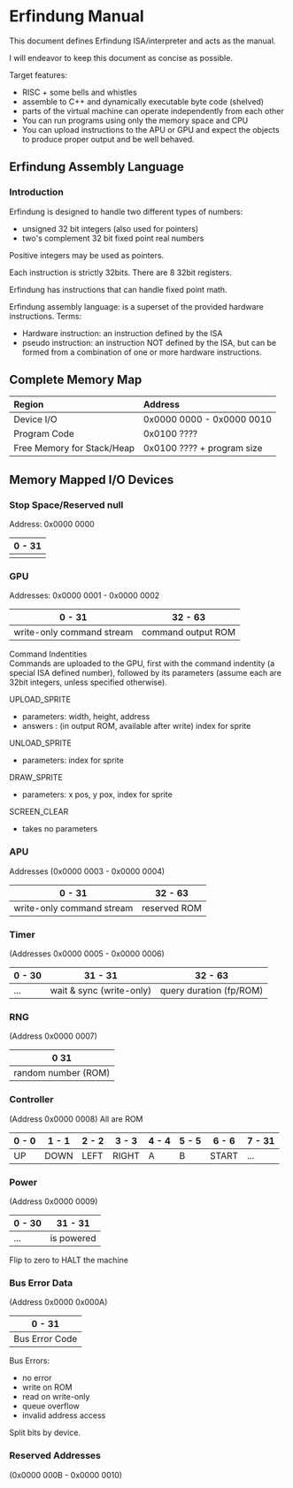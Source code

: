 Erfindung Manual
================

This document defines Erfindung ISA/interpreter and acts as the manual.

I will endeavor to keep this document as concise as possible.

Target features:
 + RISC + some bells and whistles
 + assemble to C++ and dynamically executable byte code (shelved)
 + parts of the virtual machine can operate independently from each other
 + You can run programs using only the memory space and CPU
 + You can upload instructions to the APU or GPU and expect the objects
   to produce proper output and be well behaved.

Erfindung Assembly Language
---------------------------

### Introduction
Erfindung is designed to handle two different types of numbers:
 + unsigned 32 bit integers (also used for pointers)
 + two's complement 32 bit fixed point real numbers

Positive integers may be used as pointers.

Each instruction is strictly 32bits.
There are 8 32bit registers.


Erfindung has instructions that can handle fixed point math.

Erfindung assembly language: is a superset of the provided hardware
instructions.
Terms:
 + Hardware instruction: an instruction defined by the ISA
 + pseudo instruction: an instruction NOT defined by the ISA, but can be
formed from a combination of one or more hardware instructions.

Complete Memory Map
-------------------

| Region                     | Address                    |
|:---------------------------|:---------------------------|
| Device I/O                 | 0x0000 0000 - 0x0000 0010  |
| Program Code               | 0x0100 ????                |
| Free Memory for Stack/Heap | 0x0100 ???? + program size |

Memory Mapped I/O Devices
-------------------------

### Stop Space/Reserved null
Address: 0x0000 0000

|0   -   31|
|----------|
|          |


### GPU
Addresses: 0x0000 0001 - 0x0000 0002

|0 -                      31|32 -              63|
|---------------------------|--------------------|
| write-only command stream | command output ROM |


Command Indentities <br/>
Commands are uploaded to the GPU, first with the command indentity
(a special ISA defined number), followed by its parameters (assume each are
32bit integers, unless specified otherwise).

UPLOAD_SPRITE
 - parameters: width, height, address
 - answers   : (in output ROM, available after write) index for sprite

UNLOAD_SPRITE
 - parameters: index for sprite

DRAW_SPRITE
 - parameters: x pos, y pox, index for sprite

SCREEN_CLEAR
 - takes no parameters

### APU
Addresses (0x0000 0003 - 0x0000 0004)

|0 -                      31|32 -        63|
|---------------------------|--------------|
| write-only command stream | reserved ROM |

### Timer
(Addresses 0x0000 0005 - 0x0000 0006)

|0 - 30|31 -                    31|32 -                  63|
|------|--------------------------|------------------------|
| ...  | wait & sync (write-only) | query duration (fp/ROM) |

### RNG
(Address 0x0000 0007)

|0                  31|
|---------------------|
| random number (ROM) |

### Controller
(Address 0x0000 0008)
All are ROM

|0 - 0|1 -  1|2 -  2|3 -   3|4 - 4|5 - 5|6 -   6|7 - 31|
|-----|------|------|-------|-----|-----|-------|------|
| UP  | DOWN | LEFT | RIGHT | A   | B   | START | ...  |

### Power
(Address 0x0000 0009)

|0 - 30|31 -      31|
|------|------------|
| ...  | is powered |

Flip to zero to HALT the machine

### Bus Error Data
(Address 0x0000 0x000A)

|0 -           31|
|----------------|
| Bus Error Code |

Bus Errors:
 - no error
 - write on ROM
 - read on write-only
 - queue overflow
 - invalid address access

Split bits by device.

### Reserved Addresses
(0x0000 000B - 0x0000 0010)
